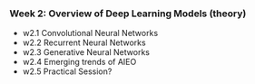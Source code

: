 <!-- .slide: data-background="#ffffffff" -->

<section data-transition="none">

### Week 2: Overview of Deep Learning Models (theory)

- w2.1 Convolutional Neural Networks
- w2.2 Recurrent Neural Networks
- w2.3 Generative Neural Networks
- w2.4 Emerging trends of AIEO
- w2.5 Practical Session?

</section>

<!-- ============================================================================ -->
